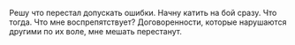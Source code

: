 Решу что перестал допускать ошибки.  Начну катить на бой сразу. Что тогда. Что мне воспрепятствует? Договоренности, которые нарушаются другими по их воле, мне мешать перестанут.